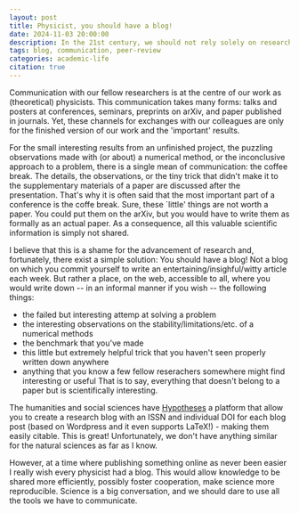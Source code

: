 ```yaml
---
layout: post
title: Physicist, you should have a blog!
date: 2024-11-03 20:00:00
description: In the 21st century, we should not rely solely on research papers to share scientifically valuable information
tags: blog, communication, peer-review
categories: academic-life
citation: true
---
```


Communication with our fellow researchers is at the centre of our work as (theoretical) physicists.
This communication takes many forms: talks and posters at conferences, seminars, preprints on arXiv, and paper published in journals.
Yet, these channels for exchanges with our colleagues are only for the finished version of our work and the 'important' results.

For the small interesting results from an unfinished project, the puzzling observations made with (or about) a numerical method, or the inconclusive approach to a problem, there is a single mean of communication: the coffee break.
The details, the observations, or the tiny trick that didn't make it to the supplementary materials of a paper are discussed after the presentation. That's why it is often said that the most important part of a conference is the coffe break.
Sure, these `little' things are not worth a paper. You could put them on the arXiv, but you would have to write them as formally as an actual paper.
As a consequence, all this valuable scientific information is simply not shared.

I believe that this is a shame for the advancement of research and, fortunately, there exist a simple solution: You should have a blog!
Not a blog on which you commit yourself to write an entertaining/insighful/witty article each week. But rather a place, on the web, accessible to all, where you would write down -- in an informal manner if you wish -- the following things:
* the failed but interesting attemp at solving a problem
* the interesting observations on the stability/limitations/etc. of a numerical methods
* the benchmark that you've made
* this little but extremely helpful trick that you haven't seen properly written down anywhere
* anything that you know a few fellow reserachers somewhere might find interesting or useful
That is to say, everything that doesn't belong to a paper but is scientifically interesting.

The humanities and social sciences have [Hypotheses](https://hypotheses.org/) a platform that allow you to create a research blog with an ISSN and individual DOI for each blog post (based on Wordpress and it even supports LaTeX!) - making them easily citable. This is great! Unfortunately, we don't have anything similar for the natural sciences as far as I know.

However, at a time where publishing something online as never been easier I really wish every physicist had a blog.
This would allow knowledge to be shared more efficiently, possibly foster cooperation, make science more reproducible.
Science is a big conversation, and we should dare to use all the tools we have to communicate.

